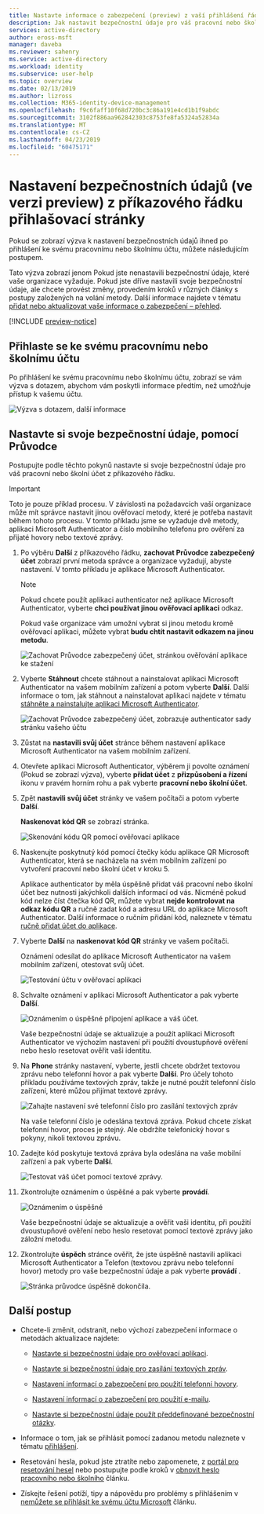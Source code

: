 ```yaml
---
title: Nastavte informace o zabezpečení (preview) z vaší přihlášení řádku – Azure Active Directory | Dokumentace Microsoftu
description: Jak nastavit bezpečnostní údaje pro váš pracovní nebo školní účet, pokud se zobrazí výzva k z přihlašovací stránku vaší organizace.
services: active-directory
author: eross-msft
manager: daveba
ms.reviewer: sahenry
ms.service: active-directory
ms.workload: identity
ms.subservice: user-help
ms.topic: overview
ms.date: 02/13/2019
ms.author: lizross
ms.collection: M365-identity-device-management
ms.openlocfilehash: f9c6faff10f68d720bc3c86a191e4cd1b1f9abdc
ms.sourcegitcommit: 3102f886aa962842303c8753fe8fa5324a52834a
ms.translationtype: MT
ms.contentlocale: cs-CZ
ms.lasthandoff: 04/23/2019
ms.locfileid: "60475171"
---
```

# <a name="set-up-your-security-info-preview-from-the-sign-in-page-prompt"></a>Nastavení bezpečnostních údajů (ve verzi preview) z příkazového řádku přihlašovací stránky
Pokud se zobrazí výzva k nastavení bezpečnostních údajů ihned po přihlášení ke svému pracovnímu nebo školnímu účtu, můžete následujícím postupem.

Tato výzva zobrazí jenom Pokud jste nenastavili bezpečnostní údaje, které vaše organizace vyžaduje. Pokud jste dříve nastavili svoje bezpečnostní údaje, ale chcete provést změny, provedením kroků v různých články s postupy založených na volání metody. Další informace najdete v tématu [přidat nebo aktualizovat vaše informace o zabezpečení – přehled](security-info-add-update-methods-overview.md).

[!INCLUDE [preview-notice](../../../includes/active-directory-end-user-preview-notice-security-info.md)]

## <a name="sign-in-to-your-work-or-school-account"></a>Přihlaste se ke svému pracovnímu nebo školnímu účtu
Po přihlášení ke svému pracovnímu nebo školnímu účtu, zobrazí se vám výzva s dotazem, abychom vám poskytli informace předtím, než umožňuje přístup k vašemu účtu.

![Výzva s dotazem, další informace](media/security-info/securityinfo-prompt.png)

## <a name="set-up-your-security-info-using-the-wizard"></a>Nastavte si svoje bezpečnostní údaje, pomocí Průvodce
Postupujte podle těchto pokynů nastavte si svoje bezpečnostní údaje pro váš pracovní nebo školní účet z příkazového řádku.

>[!Important]
>Toto je pouze příklad procesu. V závislosti na požadavcích vaší organizace může mít správce nastavit jinou ověřovací metody, které je potřeba nastavit během tohoto procesu. V tomto příkladu jsme se vyžaduje dvě metody, aplikaci Microsoft Authenticator a číslo mobilního telefonu pro ověření za přijaté hovory nebo textové zprávy.

1. Po výběru **Další** z příkazového řádku, **zachovat Průvodce zabezpečený účet** zobrazí první metoda správce a organizace vyžadují, abyste nastavení. V tomto příkladu je aplikace Microsoft Authenticator.

   > [!Note]
   > Pokud chcete použít aplikaci authenticator než aplikace Microsoft Authenticator, vyberte **chci používat jinou ověřovací aplikaci** odkaz.
   > 
   > Pokud vaše organizace vám umožní vybrat si jinou metodu kromě ověřovací aplikaci, můžete vybrat **budu chtít nastavit odkazem na jinou metodu**.

    ![Zachovat Průvodce zabezpečený účet, stránkou ověřování aplikace ke stažení](media/security-info/securityinfo-prompt-get-auth-app.png)

2. Vyberte **Stáhnout** chcete stáhnout a nainstalovat aplikaci Microsoft Authenticator na vašem mobilním zařízení a potom vyberte **Další**. Další informace o tom, jak stáhnout a nainstalovat aplikaci najdete v tématu [stáhněte a nainstalujte aplikaci Microsoft Authenticator](user-help-auth-app-download-install.md).

    ![Zachovat Průvodce zabezpečený účet, zobrazuje authenticator sady stránku vašeho účtu](media/security-info/securityinfo-prompt-auth-app-setup-acct.png)

3. Zůstat na **nastavili svůj účet** stránce během nastavení aplikace Microsoft Authenticator na vašem mobilním zařízení.

4. Otevřete aplikaci Microsoft Authenticator, výběrem ji povolte oznámení (Pokud se zobrazí výzva), vyberte **přidat účet** z **přizpůsobení a řízení** ikonu v pravém horním rohu a pak vyberte **pracovní nebo školní účet**.

5. Zpět **nastavili svůj účet** stránky ve vašem počítači a potom vyberte **Další**.

    **Naskenovat kód QR** se zobrazí stránka.

    ![Skenování kódu QR pomocí ověřovací aplikace](media/security-info/securityinfo-prompt-auth-app-qrcode.png)

6. Naskenujte poskytnutý kód pomocí čtečky kódu aplikace QR Microsoft Authenticator, která se nacházela na svém mobilním zařízení po vytvoření pracovní nebo školní účet v kroku 5.

    Aplikace authenticator by měla úspěšně přidat váš pracovní nebo školní účet bez nutnosti jakýchkoli dalších informací od vás. Nicméně pokud kód nelze číst čtečka kód QR, můžete vybrat **nejde kontrolovat na odkaz kódu QR** a ručně zadat kód a adresu URL do aplikace Microsoft Authenticator. Další informace o ručním přidání kód, naleznete v tématu [ručně přidat účet do aplikace](user-help-auth-app-add-account-manual.md).

7. Vyberte **Další** na **naskenovat kód QR** stránky ve vašem počítači.

    Oznámení odesílat do aplikace Microsoft Authenticator na vašem mobilním zařízení, otestovat svůj účet.

    ![Testování účtu v ověřovací aplikaci](media/security-info/securityinfo-prompt-test-app.png)

8. Schvalte oznámení v aplikaci Microsoft Authenticator a pak vyberte **Další**.

    ![Oznámením o úspěšné připojení aplikace a váš účet](media/security-info/securityinfo-prompt-auth-app-success.png).

    Vaše bezpečnostní údaje se aktualizuje a použít aplikaci Microsoft Authenticator ve výchozím nastavení při použití dvoustupňové ověření nebo heslo resetovat ověřit vaši identitu.

9. Na **Phone** stránky nastavení, vyberte, jestli chcete obdržet textovou zprávu nebo telefonní hovor a pak vyberte **Další**. Pro účely tohoto příkladu používáme textových zpráv, takže je nutné použít telefonní číslo zařízení, které můžou přijímat textové zprávy.

    ![Zahajte nastavení své telefonní číslo pro zasílání textových zpráv](media/security-info/securityinfo-prompt-text-msg.png)

    Na vaše telefonní číslo je odeslána textová zpráva. Pokud chcete získat telefonní hovor, proces je stejný. Ale obdržíte telefonický hovor s pokyny, nikoli textovou zprávu.

10. Zadejte kód poskytuje textová zpráva byla odeslána na vaše mobilní zařízení a pak vyberte **Další**.

    ![Testovat váš účet pomocí textové zprávy.](media/security-info/securityinfo-prompt-text-msg-enter-code.png)

11. Zkontrolujte oznámením o úspěšné a pak vyberte **provádí**.

    ![Oznámením o úspěšné](media/security-info/securityinfo-prompt-call-answered-success.png)

    Vaše bezpečnostní údaje se aktualizuje a ověřit vaši identitu, při použití dvoustupňové ověření nebo heslo resetovat pomocí textové zprávy jako záložní metodu.

12. Zkontrolujte **úspěch** stránce ověřit, že jste úspěšně nastavili aplikaci Microsoft Authenticator a Telefon (textovou zprávu nebo telefonní hovor) metody pro vaše bezpečnostní údaje a pak vyberte **provádí** .

    ![Stránka průvodce úspěšně dokončila.](media/security-info/securityinfo-prompt-setup-success.png)

## <a name="next-steps"></a>Další postup

- Chcete-li změnit, odstranit, nebo výchozí zabezpečení informace o metodách aktualizace najdete:

    - [Nastavte si bezpečnostní údaje pro ověřovací aplikaci](security-info-setup-auth-app.md).

    - [Nastavte si bezpečnostní údaje pro zasílání textových zpráv](security-info-setup-text-msg.md).

    - [Nastavení informací o zabezpečení pro použití telefonní hovory](security-info-setup-phone-number.md).

    - [Nastavení informací o zabezpečení pro použití e-mailu](security-info-setup-email.md).

    - [Nastavte si bezpečnostní údaje použít předdefinované bezpečnostní otázky](security-info-setup-questions.md).

- Informace o tom, jak se přihlásit pomocí zadanou metodu naleznete v tématu [přihlášení](user-help-sign-in.md).

- Resetování hesla, pokud jste ztratíte nebo zapomenete, z [portál pro resetování hesel](https://passwordreset.microsoftonline.com/) nebo postupujte podle kroků v [obnovit heslo pracovního nebo školního](user-help-reset-password.md) článku.

- Získejte řešení potíží, tipy a nápovědu pro problémy s přihlášením v [nemůžete se přihlásit ke svému účtu Microsoft](https://support.microsoft.com/help/12429/microsoft-account-sign-in-cant) článku.